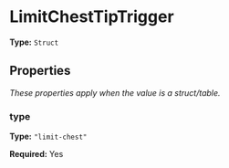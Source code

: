 # LimitChestTipTrigger

**Type:** `Struct`

## Properties

*These properties apply when the value is a struct/table.*

### type

**Type:** `"limit-chest"`

**Required:** Yes

